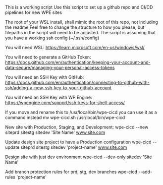 This is a working script
Use this script to set up a github repo and CI/CD pipelines for new WPE sites

The root of your WSL install, shall mimic the root of this repo, not including the readme
Feel free to change the structure to how you please, but filepaths in the script will need to be adjusted.
The script is assuming that you have a working ssh config (~/.ssh/config)

You will need WSL:
https://learn.microsoft.com/en-us/windows/wsl/

You will need to generate a GitHub Token:
https://docs.github.com/en/authentication/keeping-your-account-and-data-secure/managing-your-personal-access-tokens

You will need an SSH Key with GitHub:
https://docs.github.com/en/authentication/connecting-to-github-with-ssh/adding-a-new-ssh-key-to-your-github-account

You will need an SSH Key with WP Engine:
https://wpengine.com/support/ssh-keys-for-shell-access/

If you move and rename this to /usr/local/bin/wpe-cicd you can use it as a command instead 
mv wpe-cicd.sh /usr/local/bin/wpe-cicd

New site with Production, Staging, and Development:
wpe-cicd --new siteprd sitestg sitedev 'Site Name' www.site.com

Update design site project to have a Production configuration
wpe-cicd --update siteprd sitestg sitedev 'project-name' www.site.com

Design site with just dev environment
wpe-cicd --dev-only sitedev 'Site Name'

Add branch protection rules for prd, stg, dev branches
wpe-cicd --add-rules 'project-name'
